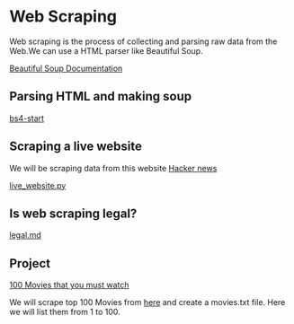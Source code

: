 # Web Scraping

Web scraping is the process of collecting and parsing raw data from the Web.We can use a HTML parser like Beautiful Soup.

[Beautiful Soup Documentation](https://www.crummy.com/software/BeautifulSoup/bs4/doc/)

## Parsing HTML and making soup

[bs4-start](https://github.com/priyanka-111-droid/100daysofcode/tree/main/Day045/bs4-start)

## Scraping a live website

We will be scraping data from this website [Hacker news](https://news.ycombinator.com)

[live_website.py](https://github.com/priyanka-111-droid/100daysofcode/blob/main/Day045/live_website.py)

## Is web scraping legal?

[legal.md](https://github.com/priyanka-111-droid/100daysofcode/blob/main/Day045/legal.md)

## Project

[100 Movies that you must watch](https://github.com/priyanka-111-droid/100daysofcode/tree/main/Day045/Project/100movies)

We will scrape top 100 Movies from [here](https://stacker.com/stories/1587/100-best-movies-all-time) and create a movies.txt file.
Here we will list them from 1 to 100.

